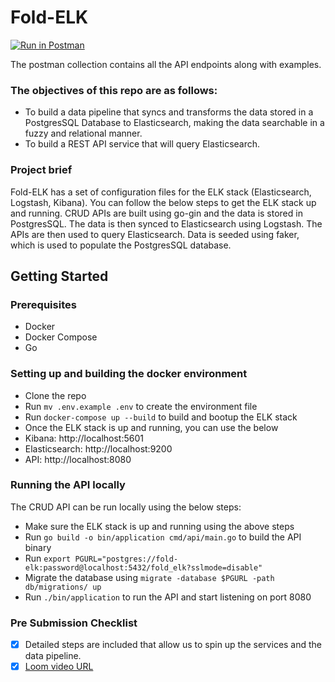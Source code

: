 # Fold-ELK

[![Run in Postman](https://run.pstmn.io/button.svg)](https://app.getpostman.com/run-collection/12298080-b2a522f0-5323-4aa1-b803-c73160cde976?action=collection%2Ffork&collection-url=entityId%3D12298080-b2a522f0-5323-4aa1-b803-c73160cde976%26entityType%3Dcollection%26workspaceId%3D42654ab9-e148-4e67-b4b3-90fd805dfb7f)

The postman collection contains all the API endpoints along with examples.
### The objectives of this repo are as follows:

- To build a data pipeline that syncs and transforms the data stored in a PostgresSQL Database to Elasticsearch, making the data searchable in a fuzzy and relational manner.
- To build a REST API service that will query Elasticsearch.

### Project brief

Fold-ELK has a set of configuration files for the ELK stack (Elasticsearch, Logstash, Kibana). You can follow the below steps to get the ELK stack up and running.
CRUD APIs are built using go-gin and the data is stored in PostgresSQL. The data is then synced to Elasticsearch using Logstash. The APIs are then used to query Elasticsearch.
Data is seeded using faker, which is used to populate the PostgresSQL database.

## Getting Started

### Prerequisites

- Docker
- Docker Compose
- Go

### Setting up and building the docker environment

- Clone the repo
- Run `mv .env.example .env` to create the environment file
- Run `docker-compose up --build` to build and bootup the ELK stack
- Once the ELK stack is up and running, you can use the below 
- Kibana: http://localhost:5601
- Elasticsearch: http://localhost:9200
- API: http://localhost:8080

### Running the API locally

The CRUD API can be run locally using the below steps:

- Make sure the ELK stack is up and running using the above steps
- Run `go build -o bin/application cmd/api/main.go` to build the API binary
- Run `export PGURL="postgres://fold-elk:password@localhost:5432/fold_elk?sslmode=disable"`
- Migrate the database using `migrate -database $PGURL -path db/migrations/ up `
- Run `./bin/application` to run the API and start listening on port 8080

### Pre Submission Checklist
- [x] Detailed steps are included that allow us to spin up the services and the data pipeline.
- [x] [Loom video URL](https://www.loom.com/share/9b76a3cf38cf4a48b40936adae8e74e9)
